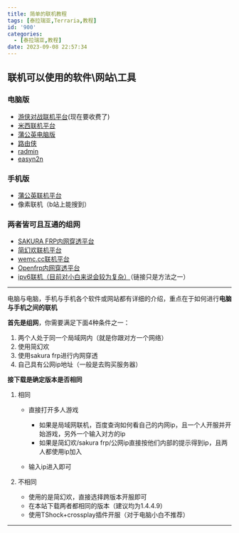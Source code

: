 ```yaml
---
title: 简单的联机教程
tags: [泰拉瑞亚,Terraria,教程]
id: '900'
categories:
  - [泰拉瑞亚,教程]
date: 2023-09-08 22:57:34
---
```


## 联机可以使用的软件\\网站\\工具

### 电脑版

*   [游侠对战联机平台](https://pk.ali213.net/)(现在要收费了)
*   [米西联机平台](https://mx16.com/)
*   [蒲公英电脑版](https://pgy.oray.com/product/game)
*   [路由侠](http://www.luyouxia.com/)
*   [radmin](https://www.radmin-lan.cn/)
*   [easyn2n](https://bugxia.com/357.html)

### 手机版

*   [蒲公英联机平台](https://pgy.oray.com/product/game)
*   像素联机（b站上能搜到）

### 两者皆可且互通的组网

*   [SAKURA FRP内网穿透平台](https://www.natfrp.com/?page=register)
*   [简幻欢联机平台](https://sfe.simpfun.cn/introduction/index.html)
*   [wemc.cc联机平台](https://wemc.cc/)
*   [Openfrp内网穿透平台](https://www.openfrp.net/)
*   [ipv6联机（目前对小白来说会较为复杂）](https://www.bilibili.com/video/BV19z4y1473C/)（链接只是方法之一）

* * *

电脑与电脑，手机与手机各个软件或网站都有详细的介绍，重点在于如何进行**电脑与手机之间的联机**

**首先是组网**，你需要满足下面4种条件之一：

1.  两个人处于同一个局域网内（就是你跟对方一个网络）
2.  使用简幻欢
3.  使用sakura frp进行内网穿透
4.  自己具有公网ip地址（一般是去购买服务器）

**接下载是确定版本是否相同**

1.  相同
    
    *   直接打开多人游戏
        *   如果是局域网联机，百度查询如何看自己的内网ip，且一个人开服并开始游戏，另外一个输入对方的ip
        *   如果是简幻欢/sakura frp/公网ip直接按他们内部的提示得到ip，且两人都使用ip加入
    
    *   输入ip进入即可
2.  不相同
    *   使用的是简幻欢，直接选择跨版本开服即可
    *   在本站下载两者都相同的版本（建议均为1.4.4.9）
    *   使用TShock+crossplay插件开服（对于电脑小白不推荐）

* * *